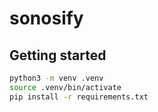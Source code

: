 # sonosify

## Getting started

```bash
python3 -m venv .venv
source .venv/bin/activate
pip install -r requirements.txt
```
